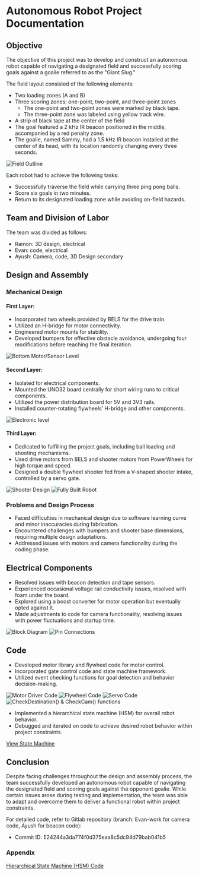 # Autonomous Robot Project Documentation

## Objective

The objective of this project was to develop and construct an autonomous robot capable of navigating a designated field and successfully scoring goals against a goalie referred to as the "Giant Slug." 

The field layout consisted of the following elements:
- Two loading zones (A and B)
- Three scoring zones: one-point, two-point, and three-point zones
  - The one-point and two-point zones were marked by black tape.
  - The three-point zone was labeled using yellow track wire.
- A strip of black tape at the center of the field
- The goal featured a 2 kHz IR beacon positioned in the middle, accompanied by a red penalty zone.
- The goalie, named Sammy, had a 1.5 kHz IR beacon installed at the center of its head, with its location randomly changing every three seconds.

![Field Outline](Images/Field_Outline.png)

Each robot had to achieve the following tasks:
- Successfully traverse the field while carrying three ping pong balls.
- Score six goals in two minutes.
- Return to its designated loading zone while avoiding on-field hazards.

## Team and Division of Labor

The team was divided as follows:
- Ramon: 3D design, electrical
- Evan: code, electrical
- Ayush: Camera, code, 3D Design secondary

## Design and Assembly

### Mechanical Design
#### First Layer:
- Incorporated two wheels provided by BELS for the drive train.
- Utilized an H-bridge for motor connectivity.
- Engineered motor mounts for stability.
- Developed bumpers for effective obstacle avoidance, undergoing four modifications before reaching the final iteration.

![Bottom Motor/Sensor Level](Images/MechBotSensorLevel.png)

#### Second Layer:
- Isolated for electrical components.
- Mounted the UNO32 board centrally for short wiring runs to critical components.
- Utilized the power distribution board for 5V and 3V3 rails.
- Installed counter-rotating flywheels’ H-bridge and other components.

![Electronic level](Images/MechBotElectrical.png)

#### Third Layer:
- Dedicated to fulfilling the project goals, including ball loading and shooting mechanisms.
- Used drive motors from BELS and shooter motors from PowerWheels for high torque and speed.
- Designed a double flywheel shooter fed from a V-shaped shooter intake, controlled by a servo gate.

![Shooter Design](Images/Mech_FullCAD.png)
![Fully Built Robot](Images/MechBotWhole.png)

### Problems and Design Process
- Faced difficulties in mechanical design due to software learning curve and minor inaccuracies during fabrication.
- Encountered challenges with bumpers and shooter base dimensions, requiring multiple design adaptations.
- Addressed issues with motors and camera functionality during the coding phase.

## Electrical Components
- Resolved issues with beacon detection and tape sensors.
- Experienced occasional voltage rail conductivity issues, resolved with foam under the board.
- Explored using a boost converter for motor operation but eventually opted against it.
- Made adjustments to code for camera functionality, resolving issues with power fluctuations and startup time.

![Block Diagram](Block_Diagram.png)
![Pin Connections](Pin_Connections.png)

## Code
- Developed motor library and flywheel code for motor control.
- Incorporated gate control code and state machine framework.
- Utilized event checking functions for goal detection and behavior decision-making.

![Motor Driver Code](Motor_Driver_Code.png)
![Flywheel Code](Flywheel_Code.png)
![Servo Code](Servo_Code.png)
![CheckDestination() & CheckCam() functions](Check_Functions.png)

- Implemented a hierarchical state machine (HSM) for overall robot behavior.
- Debugged and iterated on code to achieve desired robot behavior within project constraints.

[View State Machine](https://online.visual-paradigm.com/community/share/ece118staterobotmachine-1e50vn2il2)

## Conclusion
Despite facing challenges throughout the design and assembly process, the team successfully developed an autonomous robot capable of navigating the designated field and scoring goals against the opponent goalie. While certain issues arose during testing and implementation, the team was able to adapt and overcome them to deliver a functional robot within project constraints.

For detailed code, refer to Gitlab repository (branch: Evan-work for camera code, Ayush for beacon code):
- Commit ID: E24244a3da774f0d375eaa8c5dc94d79bab041b5

### Appendix
[Hierarchical State Machine (HSM) Code](HSM_Code.txt)
